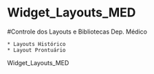 # Widget_Layouts_MED
  #Controle dos Layouts e Bibliotecas Dep. Médico
  
    * Layouts Histórico
    * Layout Prontuário
    
Widget_Layouts_MED
